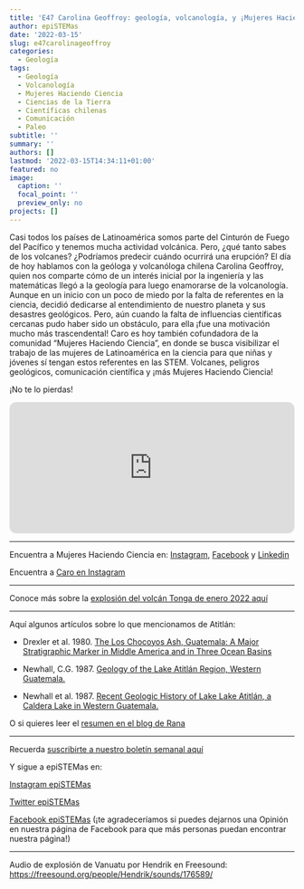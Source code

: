 ```yaml
---
title: 'E47 Carolina Geoffroy: geología, volcanología, y ¡Mujeres Haciendo Ciencia!'
author: epiSTEMas
date: '2022-03-15'
slug: e47carolinageoffroy
categories:
  - Geología
tags:
  - Geología
  - Volcanología
  - Mujeres Haciendo Ciencia
  - Ciencias de la Tierra
  - Científicas chilenas
  - Comunicación
  - Paleo
subtitle: ''
summary: ''
authors: []
lastmod: '2022-03-15T14:34:11+01:00'
featured: no
image:
  caption: ''
  focal_point: ''
  preview_only: no
projects: []
---
```


Casi todos los países de Latinoamérica somos parte del Cinturón de Fuego del Pacífico y tenemos mucha actividad volcánica. Pero, ¿qué tanto sabes de los volcanes? ¿Podríamos predecir cuándo ocurrirá una erupción? El día de hoy hablamos con la geóloga y volcanóloga chilena Carolina Geoffroy, quien nos comparte cómo de un interés inicial por la ingeniería y las matemáticas llegó a la geología para luego enamorarse de la volcanología. Aunque en un inicio con un poco de miedo por la falta de referentes en la ciencia, decidió dedicarse al entendimiento de nuestro planeta y sus desastres geológicos. Pero, aún cuando la falta de influencias científicas cercanas pudo haber sido un obstáculo, para ella ¡fue una motivación mucho más trascendental! Caro es hoy también cofundadora de la comunidad “Mujeres Haciendo Ciencia”, en donde se busca visibilizar el trabajo de las mujeres de Latinoamérica en la ciencia para que niñas y jóvenes sí tengan estos referentes en las STEM. Volcanes, peligros geológicos, comunicación científica y ¡más Mujeres Haciendo Ciencia! 

¡No te lo pierdas!

<iframe style="border-radius:12px" src="https://open.spotify.com/embed/episode/44yXCYtjQrkQ4Gz8aq39RP?utm_source=generator&theme=0" width="100%" height="232" frameBorder="0" allowfullscreen="" allow="autoplay; clipboard-write; encrypted-media; fullscreen; picture-in-picture"></iframe>

- - - - -

Encuentra a Mujeres Haciendo Ciencia en: [Instagram](https://www.instagram.com/mujeres.haciendo.ciencia/), [Facebook](https://www.facebook.com/mujeres.haciendo.ciencia) y [Linkedin](https://www.linkedin.com/company/mhc-mfc/)

Encuentra a [Caro en Instagram](https://www.instagram.com/geo.caro/)

- - - - -

Conoce más sobre la [explosión del volcán Tonga de enero 2022 aquí](https://theconversation.com/como-la-erupcion-del-volcan-de-tonga-se-escucho-en-los-pirineos-175755)

- - - - -

Aquí algunos artículos sobre lo que mencionamos de Atitlán:

- Drexler et al. 1980. [The Los Chocoyos Ash, Guatemala: A Major Stratigraphic Marker in Middle America and in Three Ocean Basins](https://www.sciencedirect.com/science/article/abs/pii/0033589480900617)

- Newhall, C.G. 1987. [Geology of the Lake Atitlán Region, Western Guatemala.](https://www.sciencedirect.com/science/article/abs/pii/0377027387900539)

- Newhall et al. 1987. [Recent Geologic History of Lake Lake Atitlán, a Caldera Lake in Western Guatemala.](https://www.sciencedirect.com/science/article/abs/pii/0377027387900552)

O si quieres leer el [resumen en el blog de Rana](https://www.braeunerd.com/el-origen-de-los-lagos-las-calderas-y-el-lago-atitlan/)

- - - - -

Recuerda [suscribirte a nuestro boletín semanal aquí](http://eepurl.com/hyEnr1)

Y sigue a epiSTEMas en:

[Instagram epiSTEMas](https://www.instagram.com/epistemas/)  

[Twitter epiSTEMas](https://twitter.com/epiSTEMas_Pod)

[Facebook epiSTEMas](https://www.facebook.com/epiSTEMasPod) (¡te agradeceríamos si puedes dejarnos una Opinión en nuestra página de Facebook para que más personas puedan encontrar nuestra página!)


- - - - -

Audio de explosión de Vanuatu por Hendrik en Freesound: https://freesound.org/people/Hendrik/sounds/176589/